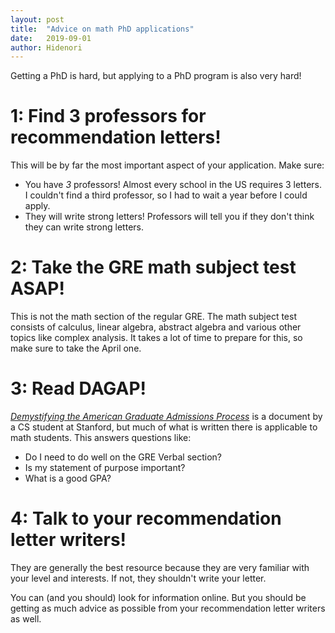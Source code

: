 ```yaml
---
layout: post
title:  "Advice on math PhD applications"
date:   2019-09-01
author: Hidenori
---
```


Getting a PhD is hard, but applying to a PhD program is also very hard!

# 1: Find 3 professors for recommendation letters!

This will be by far the most important aspect of your application.
Make sure:

* You have *3* professors!
  Almost every school in the US requires 3 letters.
  I couldn't find a third professor, so I had to wait a year before I could apply.
* They will write strong letters!
  Professors will tell you if they don't think they can write strong letters.

# 2: Take the GRE math subject test ASAP!

This is not the math section of the regular GRE.
The math subject test consists of calculus, linear algebra, abstract algebra and various other topics like complex analysis.
It takes a lot of time to prepare for this, so make sure to take the April one.

# 3: Read DAGAP!

[*Demystifying the American Graduate Admissions Process*](https://nlp.stanford.edu/~rkarthik/DAGAP.pdf) is a document by a CS student at Stanford, but much of what is written there is applicable to math students.
This answers questions like:

* Do I need to do well on the GRE Verbal section?
* Is my statement of purpose important? 
* What is a good GPA?

# 4: Talk to your recommendation letter writers!

They are generally the best resource because they are very familiar with your level and interests.
If not, they shouldn't write your letter.

You can (and you should) look for information online.
But you should be getting as much advice as possible from your recommendation letter writers as well.
